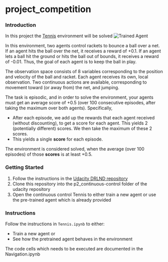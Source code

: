 [//]: # (Image References)

[image1]: https://user-images.githubusercontent.com/10624937/42135623-e770e354-7d12-11e8-998d-29fc74429ca2.gif "Trained Agent"

# project_competition

### Introduction

In this project the [Tennis](https://github.com/Unity-Technologies/ml-agents/blob/master/docs/Learning-Environment-Examples.md#tennis) environment will be solved
![Trained Agent][image1]

In this environment, two agents control rackets to bounce a ball over a net. If an agent hits the ball over the net, it receives a reward of +0.1.  If an agent lets a ball hit the ground or hits the ball out of bounds, it receives a reward of -0.01.  Thus, the goal of each agent is to keep the ball in play.

The observation space consists of 8 variables corresponding to the position and velocity of the ball and racket. Each agent receives its own, local observation.  Two continuous actions are available, corresponding to movement toward (or away from) the net, and jumping. 

The task is episodic, and in order to solve the environment, your agents must get an average score of +0.5 (over 100 consecutive episodes, after taking the maximum over both agents). Specifically,

- After each episode, we add up the rewards that each agent received (without discounting), to get a score for each agent. This yields 2 (potentially different) scores. We then take the maximum of these 2 scores.
- This yields a single **score** for each episode.

The environment is considered solved, when the average (over 100 episodes) of those **scores** is at least +0.5.

### Getting Started

1. Follow the instructions in the [Udacity DRLND repository](https://github.com/udacity/deep-reinforcement-learning#dependencies)
2. Clone this repository into the p2_continuous-control folder of the udacity repository
3. Open the continuous control Tennis to either train a new agent or use the pre-trained agent which is already provided

### Instructions

Follow the instructions in `Tennis.ipynb` to  either:

- Train a new agent or
- See how the pretrained agent behaves in the environment

The code cells which needs to be executed are documented in the Navigation.ipynb